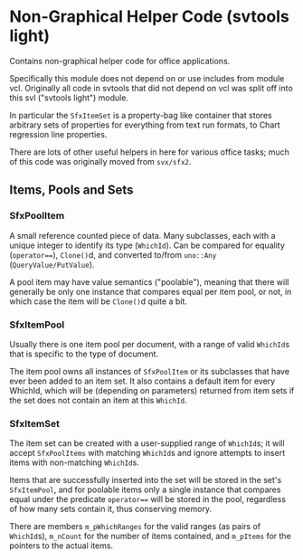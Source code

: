# Non-Graphical Helper Code (svtools light)

Contains non-graphical helper code for office applications.

Specifically this module does not depend on or use includes from module
vcl. Originally all code in svtools that did not depend on vcl was split
off into this svl ("svtools light") module.

In particular the `SfxItemSet` is a property-bag like container that
stores arbitrary sets of properties for everything from text run
formats, to Chart regression line properties.

There are lots of other useful helpers in here for various office
tasks; much of this code was originally moved from `svx/sfx2`.

## Items, Pools and Sets

### SfxPoolItem

A small reference counted piece of data.  Many subclasses, each with a
unique integer to identify its type (`WhichId`).  Can be compared for equality
(`operator==`), `Clone()`d, and converted to/from `uno::Any` (`QueryValue/PutValue`).

A pool item may have value semantics ("poolable"), meaning that
there will generally be only one instance that compares equal per item pool,
or not, in which case the item will be `Clone()`d quite a bit.

### SfxItemPool

Usually there is one item pool per document, with a range of valid `WhichId`s
that is specific to the type of document.

The item pool owns all instances of `SfxPoolItem` or its subclasses that have
ever been added to an item set.  It also contains a default item for
every WhichId, which will be (depending on parameters) returned from item
sets if the set does not contain an item at this `WhichId`.

### SfxItemSet

The item set can be created with a user-supplied range of `WhichId`s; it
will accept `SfxPoolItems` with matching `WhichId`s and ignore attempts to
insert items with non-matching `WhichId`s.

Items that are successfully inserted into the set will be stored in the
set's `SfxItemPool`, and for poolable items only a single instance that
compares equal under the predicate `operator==` will be stored in the pool,
regardless of how many sets contain it, thus conserving memory.

There are members `m_pWhichRanges` for the valid ranges (as pairs of `WhichId`s),
`m_nCount` for the number of items contained, and `m_pItems` for the pointers to
the actual items.

